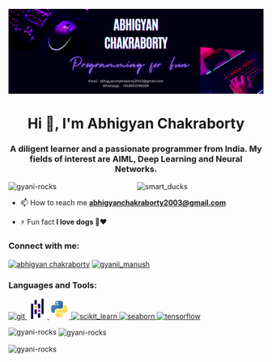 ![logo](https://github.com/Gyani-rocks/Gyani-rocks/blob/main/Custom_banner_design.png)
<h1 align="center">Hi 👋, I'm Abhigyan Chakraborty</h1>
<h3 align="center">A diligent learner and a passionate programmer from India. My fields of interest are AIML, Deep Learning and Neural Networks.</h3>

<img align="right" alt="smart_ducks" width="250" src="https://media.giphy.com/media/HzPtbOKyBoBFsK4hyc/giphy.gif?cid=790b7611y3txvobmol8dg6pcczv00812akqcjjb0qineubax&ep=v1_gifs_search&rid=giphy.gif&ct=g">

<p align="left"> <img src="https://komarev.com/ghpvc/?username=gyani-rocks&label=Profile%20views&color=0e75b6&style=flat" alt="gyani-rocks" /> </p>

- 📫 How to reach me **abhigyanchakraborty2003@gmail.com**

- ⚡ Fun fact **I love dogs 🐶❤️**

<h3 align="left">Connect with me:</h3>
<p align="left">
<a href="https://linkedin.com/in/abhigyan-chakraborty" target="blank"><img align="center" src="https://raw.githubusercontent.com/rahuldkjain/github-profile-readme-generator/master/src/images/icons/Social/linked-in-alt.svg" alt="abhigyan chakraborty" height="30" width="40" /></a>
<a href="https://instagram.com/gyanii_manush" target="blank"><img align="center" src="https://raw.githubusercontent.com/rahuldkjain/github-profile-readme-generator/master/src/images/icons/Social/instagram.svg" alt="gyanii_manush" height="30" width="40" /></a>
</p>

<h3 align="left">Languages and Tools:</h3>
<p align="left"> <a href="https://git-scm.com/" target="_blank" rel="noreferrer"> <img src="https://www.vectorlogo.zone/logos/git-scm/git-scm-icon.svg" alt="git" width="40" height="40"/> </a> <a href="https://pandas.pydata.org/" target="_blank" rel="noreferrer"> <img src="https://raw.githubusercontent.com/devicons/devicon/2ae2a900d2f041da66e950e4d48052658d850630/icons/pandas/pandas-original.svg" alt="pandas" width="40" height="40"/> </a> <a href="https://www.python.org" target="_blank" rel="noreferrer"> <img src="https://raw.githubusercontent.com/devicons/devicon/master/icons/python/python-original.svg" alt="python" width="40" height="40"/> </a> <a href="https://scikit-learn.org/" target="_blank" rel="noreferrer"> <img src="https://upload.wikimedia.org/wikipedia/commons/0/05/Scikit_learn_logo_small.svg" alt="scikit_learn" width="40" height="40"/> </a> <a href="https://seaborn.pydata.org/" target="_blank" rel="noreferrer"> <img src="https://seaborn.pydata.org/_images/logo-mark-lightbg.svg" alt="seaborn" width="40" height="40"/> </a> <a href="https://www.tensorflow.org" target="_blank" rel="noreferrer"> <img src="https://www.vectorlogo.zone/logos/tensorflow/tensorflow-icon.svg" alt="tensorflow" width="40" height="40"/> </a> </p>

<p><img align="left" src="https://github-readme-stats.vercel.app/api/top-langs?username=gyani-rocks&show_icons=true&locale=en&layout=compact" alt="gyani-rocks" /></p>

<p>&nbsp;<img align="center" src="https://github-readme-stats.vercel.app/api?username=gyani-rocks&show_icons=true&locale=en" alt="gyani-rocks" /></p>

<p><img align="center" src="https://github-readme-streak-stats.herokuapp.com/?user=gyani-rocks&" alt="gyani-rocks" /></p>

<!--
**Gyani-rocks/Gyani-rocks** is a ✨ _special_ ✨ repository because its `README.md` (this file) appears on your GitHub profile.

Here are some ideas to get you started:

- 🔭 I’m currently working on ...
- 🌱 I’m currently learning ...
- 👯 I’m looking to collaborate on ...
- 🤔 I’m looking for help with ...
- 💬 Ask me about ...
- 📫 How to reach me: ...
- 😄 Pronouns: ...
- ⚡ Fun fact: ...
-->
